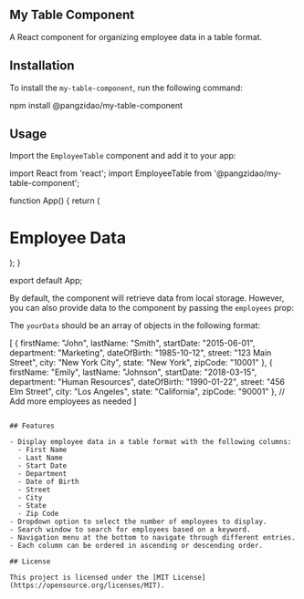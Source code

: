 ## My Table Component

A React component for organizing employee data in a table format.

## Installation

To install the `my-table-component`, run the following command:

npm install @pangzidao/my-table-component

## Usage

Import the `EmployeeTable` component and add it to your app:

import React from 'react';
import EmployeeTable from '@pangzidao/my-table-component';

function App() {
  return (
    <div>
      <h1>Employee Data</h1>
      <EmployeeTable />
    </div>
  );
}

export default App;

By default, the component will retrieve data from local storage. However, you can also provide data to the component by passing the `employees` prop:


<EmployeeTable employees={yourData} />

The `yourData` should be an array of objects in the following format:

[
  {
    firstName: "John",
    lastName: "Smith",
    startDate: "2015-06-01",
    department: "Marketing",
    dateOfBirth: "1985-10-12",
    street: "123 Main Street",
    city: "New York City",
    state: "New York",
    zipCode: "10001"
  },
  {
    firstName: "Emily",
    lastName: "Johnson",
    startDate: "2018-03-15",
    department: "Human Resources",
    dateOfBirth: "1990-01-22",
    street: "456 Elm Street",
    city: "Los Angeles",
    state: "California",
    zipCode: "90001"
  },
  // Add more employees as needed
]
```

## Features

- Display employee data in a table format with the following columns:
  - First Name
  - Last Name
  - Start Date
  - Department
  - Date of Birth
  - Street
  - City
  - State
  - Zip Code
- Dropdown option to select the number of employees to display.
- Search window to search for employees based on a keyword.
- Navigation menu at the bottom to navigate through different entries.
- Each column can be ordered in ascending or descending order.

## License

This project is licensed under the [MIT License](https://opensource.org/licenses/MIT).
